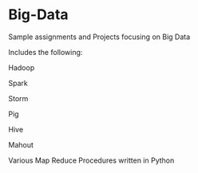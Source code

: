 # Big-Data
Sample assignments and Projects focusing on Big Data

Includes the following:

Hadoop

Spark

Storm

Pig

Hive

Mahout

Various Map Reduce Procedures written in Python
